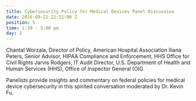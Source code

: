 ```yaml
---
title: Cybersecurity Policy for Medical Devices Panel Discussion
date: 2016-09-21 22:32:00 Z
position: 5
time: 1:30 - 3:00 pm
day: 2
---
```


Chantal Worzala, Director of Policy, American Hospital Association
Iliana Peters, Senior Advisor, HIPAA Compliance and Enforcement, HHS Office for Civil Rights
Jarvis Rodgers, IT Audit Director, U.S. Department of Health and Human Services (HHS), Office of Inspector General (OIG


Panelists provide insights and commentary on federal policies for medical device cybersecurity in this spirited conversation moderated by Dr. Kevin Fu.

